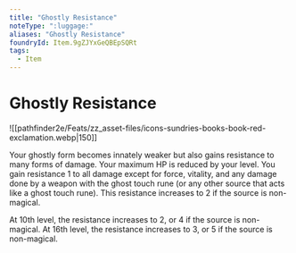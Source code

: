 ```yaml
---
title: "Ghostly Resistance"
noteType: ":luggage:"
aliases: "Ghostly Resistance"
foundryId: Item.9gZJYxGeQBEpSQRt
tags:
  - Item
---
```


# Ghostly Resistance
![[pathfinder2e/Feats/zz_asset-files/icons-sundries-books-book-red-exclamation.webp|150]]

Your ghostly form becomes innately weaker but also gains resistance to many forms of damage. Your maximum HP is reduced by your level. You gain resistance 1 to all damage except for force, vitality, and any damage done by a weapon with the ghost touch rune (or any other source that acts like a ghost touch rune). This resistance increases to 2 if the source is non-magical.

At 10th level, the resistance increases to 2, or 4 if the source is non-magical. At 16th level, the resistance increases to 3, or 5 if the source is non-magical.
